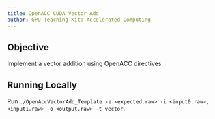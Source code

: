 ```yaml
---
title: OpenACC CUDA Vector Add
author: GPU Teaching Kit: Accelerated Computing
---
```


## Objective

Implement a vector addition using OpenACC directives.

## Running Locally

Run `./OpenAccVectorAdd_Template -e <expected.raw> -i <input0.raw>,<input1.raw> -o <output.raw> -t vector`.
